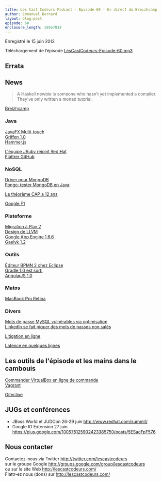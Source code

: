 ```yaml
---
title: Les Cast Codeurs Podcast - Episode 60 - En direct du Breizhcamp
author: Emmanuel Bernard
layout: blog-post
episode: 60
enclosure_length: 38667818
---
```

Enregistré le 15 juin 2012

Téléchargement de l’épisode [LesCastCodeurs-Episode-60.mp3](http://traffic.libsyn.com/lescastcodeurs/LesCastCodeurs-Episode-60.mp3)

## Errata

## News

> A Haskell newbie is someone who hasn’t yet implemented a compiler. They’ve only written a monad tutorial.

[Breizhcamp](http://www.breizhcamp.org/)

### Java

[JavaFX Multi-touch](http://mail.openjdk.java.net/pipermail/openjfx-dev/2012-May/002010.html)  
[Griffon 1.0](http://bit.ly/Njrbks)  
[Hammer.js](http://eightmedia.github.com/hammer.js/)  

[L'équipe JRuby rejoint Red Hat](http://www.rubyinside.com/jruby-redhat-5856.html)  
[Flattrer GitHub](http://blog.flattr.net/2012/02/winter-update-github-tweets-extensions/)

### NoSQL

[Driver pour MongoDB](http://jongo.org/)  
[Fongo: tester MongoDB en Java](https://github.com/foursquare/fongo)  

[Le théorème CAP a 12 ans](http://www.infoq.com/articles/cap-twelve-years-later-how-the-rules-have-changed)  

[Google F1](http://research.google.com/pubs/pub38125.html)  

### Plateforme

[Migration à Play 2](http://raibledesigns.com/rd/entry/upgrading_to_play_2_anorm)  
[Design de LLVM](http://www.drdobbs.com/architecture-and-design/240001128)  
[Google App Engine 1.6.6](http://googleappengine.blogspot.fr/2012/05/166-sdk-released.html)  
[Gaelyk 1.2](http://gaelyk.appspot.com/download)  

### Outils

[Éditeur BPMN 2 chez Eclipse](http://kverlaen.blogspot.ca/2012/06/new-bpmn2-eclipse-plugin.html)  
[Gradle 1.0 est sorti](http://forums.gradle.org/gradle/topics/gradle_1_0_released)  
[AngularJS 1.0](http://googledevelopers.blogspot.fr/2012/06/better-web-templating-with-angularjs-10.html)  

### Matos

[MacBook Pro Retina](http://www.apple.com/fr/macbook-pro/)

### Divers

[Mots de passe MySQL vulnérables via optimisation](https://community.rapid7.com/community/metasploit/blog/2012/06/11/cve-2012-2122-a-tragically-comedic-security-flaw-in-mysql)  
[LinkedIn se fait piquer des mots de passes non salés](http://reut.rs/KhE1tn)

[Litigation en ligne](http://www.judge.me/)  

[Latence en quelques lignes](https://gist.github.com/2841832)  

## Les outils de l'épisode et les mains dans le cambouis

[Commander VirtualBox en ligne de commande](http://emmanuelbernard.com/blog/2012/06/05/how-to-control-virtualbox-instancesfrom-the-command-line/)  
[Vagrant](http://vagrantup.com/)  

[Gitective](https://github.com/kevinsawicki/gitective)

## JUGs et conférences

- JBoss World et JUDCon 26-29 juin <http://www.redhat.com/summit/>
- Google IO Extension 27 juin <https://plus.google.com/100575125902423385750/posts/5ESacFpF576>

## Nous contacter

Contactez-nous via Twitter <http://twitter.com/lescastcodeurs>  
sur le groupe Google <http://groups.google.com/group/lescastcodeurs>  
ou sur le site Web <http://lescastcodeurs.com/>  
Flattr-ez nous (dons) sur <http://lescastcodeurs.com/>
